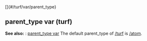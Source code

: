 []{#/turf/var/parent_type}
## parent_type var (turf)
**See also:**
:   [parent_type var](#/datum/var/parent_type)
The default parent_type of [/turf](#/turf) is [/atom](#/atom).